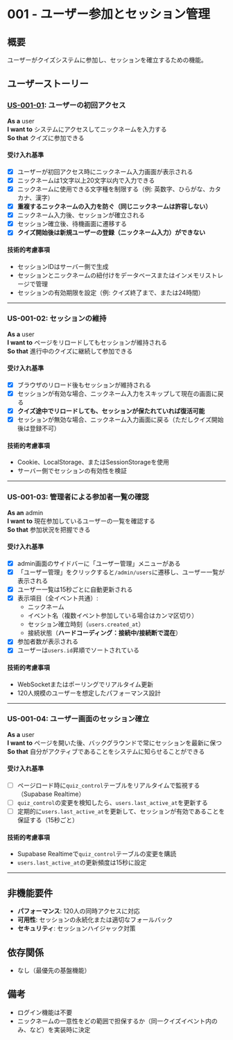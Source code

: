 # 001 - ユーザー参加とセッション管理

## 概要
ユーザーがクイズシステムに参加し、セッションを確立するための機能。

## ユーザーストーリー

### [US-001-01](https://github.com/maaaaakoto35/PeriodQuiz/pull/4): ユーザーの初回アクセス
**As a** user  
**I want to** システムにアクセスしてニックネームを入力する  
**So that** クイズに参加できる

#### 受け入れ基準
- [x] ユーザーが初回アクセス時にニックネーム入力画面が表示される
- [x] ニックネームは1文字以上20文字以内で入力できる
- [x] ニックネームに使用できる文字種を制限する（例: 英数字、ひらがな、カタカナ、漢字）
- [x] **重複するニックネームの入力を防ぐ（同じニックネームは許容しない）**
- [x] ニックネーム入力後、セッションが確立される
- [x] セッション確立後、待機画面に遷移する
- [x] **クイズ開始後は新規ユーザーの登録（ニックネーム入力）ができない**

#### 技術的考慮事項
- セッションIDはサーバー側で生成
- セッションとニックネームの紐付けをデータベースまたはインメモリストレージで管理
- セッションの有効期限を設定（例: クイズ終了まで、または24時間）

---

### US-001-02: セッションの維持
**As a** user  
**I want to** ページをリロードしてもセッションが維持される  
**So that** 進行中のクイズに継続して参加できる

#### 受け入れ基準
- [x] ブラウザのリロード後もセッションが維持される
- [x] セッションが有効な場合、ニックネーム入力をスキップして現在の画面に戻る
- [x] **クイズ途中でリロードしても、セッションが保たれていれば復活可能**
- [x] セッションが無効な場合、ニックネーム入力画面に戻る（ただしクイズ開始後は登録不可）

#### 技術的考慮事項
- Cookie、LocalStorage、またはSessionStorageを使用
- サーバー側でセッションの有効性を検証

---

### US-001-03: 管理者による参加者一覧の確認
**As an** admin  
**I want to** 現在参加しているユーザーの一覧を確認する  
**So that** 参加状況を把握できる

#### 受け入れ基準
- [x] admin画面のサイドバーに「ユーザー管理」メニューがある
- [x] 「ユーザー管理」をクリックすると`/admin/users`に遷移し、ユーザー一覧が表示される
- [x] ユーザー一覧は15秒ごとに自動更新される
- [x] 表示項目（全イベント共通）:
  - ニックネーム
  - イベント名（複数イベント参加している場合はカンマ区切り）
  - セッション確立時刻（`users.created_at`）
  - 接続状態（**ハードコーディング：接続中/接続断で混在**）
- [x] 参加者数が表示される
- [x] ユーザーは`users.id`昇順でソートされている

#### 技術的考慮事項
- WebSocketまたはポーリングでリアルタイム更新
- 120人規模のユーザーを想定したパフォーマンス設計

---

### US-001-04: ユーザー画面のセッション確立
**As a** user  
**I want to** ページを開いた後、バックグラウンドで常にセッションを最新に保つ  
**So that** 自分がアクティブであることをシステムに知らせることができる

#### 受け入れ基準
- [ ] ページロード時に`quiz_control`テーブルをリアルタイムで監視する（Supabase Realtime）
- [ ] `quiz_control`の変更を検知したら、`users.last_active_at`を更新する
- [ ] 定期的に`users.last_active_at`を更新して、セッションが有効であることを保証する（15秒ごと）

#### 技術的考慮事項
- Supabase Realtimeで`quiz_control`テーブルの変更を購読
- `users.last_active_at`の更新頻度は15秒に設定

---

## 非機能要件
- **パフォーマンス**: 120人の同時アクセスに対応
- **可用性**: セッションの永続化または適切なフォールバック
- **セキュリティ**: セッションハイジャック対策

## 依存関係
- なし（最優先の基盤機能）

## 備考
- ログイン機能は不要
- ニックネームの一意性をどの範囲で担保するか（同一クイズイベント内のみ、など）を実装時に決定

